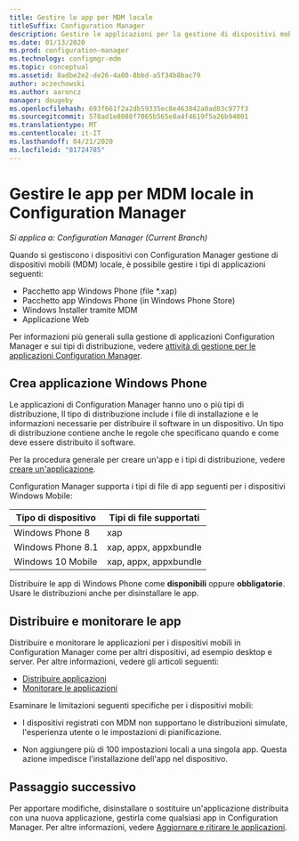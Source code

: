 ```yaml
---
title: Gestire le app per MDM locale
titleSuffix: Configuration Manager
description: Gestire le applicazioni per la gestione di dispositivi mobili (MDM) locale in Configuration Manager.
ms.date: 01/13/2020
ms.prod: configuration-manager
ms.technology: configmgr-mdm
ms.topic: conceptual
ms.assetid: 8adbe2e2-de26-4a80-8bbd-a5f34b8bac79
author: aczechowski
ms.author: aaroncz
manager: dougeby
ms.openlocfilehash: 693f661f2a2db59335ec8e463842a0ad03c977f3
ms.sourcegitcommit: 578ad1e8088f7065b565e8a4f4619f5a26b94001
ms.translationtype: MT
ms.contentlocale: it-IT
ms.lasthandoff: 04/21/2020
ms.locfileid: "81724785"
---
```

# <a name="manage-apps-for-on-premises-mdm-in-configuration-manager"></a>Gestire le app per MDM locale in Configuration Manager

*Si applica a: Configuration Manager (Current Branch)*

Quando si gestiscono i dispositivi con Configuration Manager gestione di dispositivi mobili (MDM) locale, è possibile gestire i tipi di applicazioni seguenti:

- Pacchetto app Windows Phone (file *.xap)
- Pacchetto app Windows Phone (in Windows Phone Store)
- Windows Installer tramite MDM
- Applicazione Web

Per informazioni più generali sulla gestione di applicazioni Configuration Manager e sui tipi di distribuzione, vedere [attività di gestione per le applicazioni Configuration Manager](../../apps/deploy-use/management-tasks-applications.md).

## <a name="create-windows-phone-application"></a><a name="bkmk_winphone"></a>Crea applicazione Windows Phone

Le applicazioni di Configuration Manager hanno uno o più tipi di distribuzione, Il tipo di distribuzione include i file di installazione e le informazioni necessarie per distribuire il software in un dispositivo. Un tipo di distribuzione contiene anche le regole che specificano quando e come deve essere distribuito il software.

Per la procedura generale per creare un'app e i tipi di distribuzione, vedere [creare un'applicazione](../../apps/deploy-use/create-applications.md#bkmk_create).

Configuration Manager supporta i tipi di file di app seguenti per i dispositivi Windows Mobile:

|Tipo di dispositivo|Tipi di file supportati|
|-----------------|---------------------|
|Windows Phone 8|xap|
|Windows Phone 8.1|xap, appx, appxbundle|
|Windows 10 Mobile|xap, appx, appxbundle|

Distribuire le app di Windows Phone come **disponibili** oppure **obbligatorie**. Usare le distribuzioni anche per disinstallare le app.

## <a name="deploy-and-monitor-apps"></a>Distribuire e monitorare le app

Distribuire e monitorare le applicazioni per i dispositivi mobili in Configuration Manager come per altri dispositivi, ad esempio desktop e server. Per altre informazioni, vedere gli articoli seguenti:

- [Distribuire applicazioni](../../apps/deploy-use/deploy-applications.md)
- [Monitorare le applicazioni](../../apps/deploy-use/monitor-applications-from-the-console.md)

Esaminare le limitazioni seguenti specifiche per i dispositivi mobili:

- I dispositivi registrati con MDM non supportano le distribuzioni simulate, l'esperienza utente o le impostazioni di pianificazione.

- Non aggiungere più di 100 impostazioni locali a una singola app. Questa azione impedisce l'installazione dell'app nel dispositivo.

## <a name="next-step"></a>Passaggio successivo

Per apportare modifiche, disinstallare o sostituire un'applicazione distribuita con una nuova applicazione, gestirla come qualsiasi app in Configuration Manager. Per altre informazioni, vedere [Aggiornare e ritirare le applicazioni](../../apps/deploy-use/update-and-retire-applications.md).
